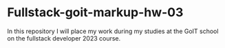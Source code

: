 # Fullstack-goit-markup-hw-03

In this repository I will place my work during my studies at the GoIT school on the fullstack developer 2023 course.

